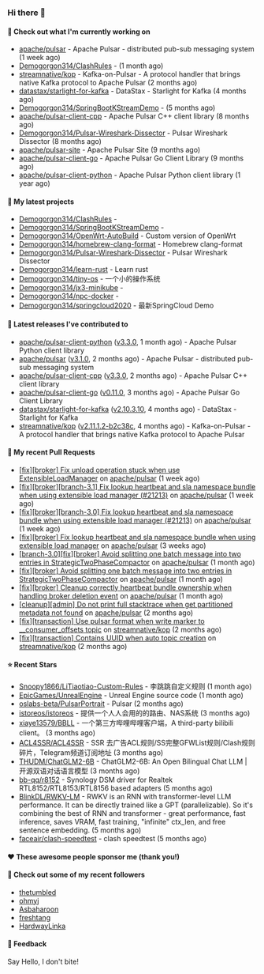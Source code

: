 ### Hi there 👋

#### 👷 Check out what I'm currently working on

- [apache/pulsar](https://github.com/apache/pulsar) - Apache Pulsar - distributed pub-sub messaging system (1 week ago)
- [Demogorgon314/ClashRules](https://github.com/Demogorgon314/ClashRules) -  (1 month ago)
- [streamnative/kop](https://github.com/streamnative/kop) - Kafka-on-Pulsar - A protocol handler that brings native Kafka protocol to Apache Pulsar (2 months ago)
- [datastax/starlight-for-kafka](https://github.com/datastax/starlight-for-kafka) - DataStax - Starlight for Kafka (4 months ago)
- [Demogorgon314/SpringBootKStreamDemo](https://github.com/Demogorgon314/SpringBootKStreamDemo) -  (5 months ago)
- [apache/pulsar-client-cpp](https://github.com/apache/pulsar-client-cpp) - Apache Pulsar C&#43;&#43; client library (8 months ago)
- [Demogorgon314/Pulsar-Wireshark-Dissector](https://github.com/Demogorgon314/Pulsar-Wireshark-Dissector) - Pulsar Wireshark Dissector (8 months ago)
- [apache/pulsar-site](https://github.com/apache/pulsar-site) - Apache Pulsar Site (9 months ago)
- [apache/pulsar-client-go](https://github.com/apache/pulsar-client-go) - Apache Pulsar Go Client Library (9 months ago)
- [apache/pulsar-client-python](https://github.com/apache/pulsar-client-python) - Apache Pulsar Python client library (1 year ago)

#### 🌱 My latest projects

- [Demogorgon314/ClashRules](https://github.com/Demogorgon314/ClashRules) - 
- [Demogorgon314/SpringBootKStreamDemo](https://github.com/Demogorgon314/SpringBootKStreamDemo) - 
- [Demogorgon314/OpenWrt-AutoBuild](https://github.com/Demogorgon314/OpenWrt-AutoBuild) - Custom version of OpenWrt
- [Demogorgon314/homebrew-clang-format](https://github.com/Demogorgon314/homebrew-clang-format) - Homebrew clang-format
- [Demogorgon314/Pulsar-Wireshark-Dissector](https://github.com/Demogorgon314/Pulsar-Wireshark-Dissector) - Pulsar Wireshark Dissector
- [Demogorgon314/learn-rust](https://github.com/Demogorgon314/learn-rust) - Learn rust
- [Demogorgon314/tiny-os](https://github.com/Demogorgon314/tiny-os) - 一个小的操作系统
- [Demogorgon314/jx3-minikube](https://github.com/Demogorgon314/jx3-minikube) - 
- [Demogorgon314/npc-docker](https://github.com/Demogorgon314/npc-docker) - 
- [Demogorgon314/springcloud2020](https://github.com/Demogorgon314/springcloud2020) - 最新SpringCloud Demo

#### 🔭 Latest releases I've contributed to

- [apache/pulsar-client-python](https://github.com/apache/pulsar-client-python) ([v3.3.0](https://github.com/apache/pulsar-client-python/releases/tag/v3.3.0), 1 month ago) - Apache Pulsar Python client library
- [apache/pulsar](https://github.com/apache/pulsar) ([v3.1.0](https://github.com/apache/pulsar/releases/tag/v3.1.0), 2 months ago) - Apache Pulsar - distributed pub-sub messaging system
- [apache/pulsar-client-cpp](https://github.com/apache/pulsar-client-cpp) ([v3.3.0](https://github.com/apache/pulsar-client-cpp/releases/tag/v3.3.0), 2 months ago) - Apache Pulsar C&#43;&#43; client library
- [apache/pulsar-client-go](https://github.com/apache/pulsar-client-go) ([v0.11.0](https://github.com/apache/pulsar-client-go/releases/tag/v0.11.0), 3 months ago) - Apache Pulsar Go Client Library
- [datastax/starlight-for-kafka](https://github.com/datastax/starlight-for-kafka) ([v2.10.3.10](https://github.com/datastax/starlight-for-kafka/releases/tag/v2.10.3.10), 4 months ago) - DataStax - Starlight for Kafka
- [streamnative/kop](https://github.com/streamnative/kop) ([v2.11.1.2-b2c38c](https://github.com/streamnative/kop/releases/tag/v2.11.1.2-b2c38c), 4 months ago) - Kafka-on-Pulsar - A protocol handler that brings native Kafka protocol to Apache Pulsar

#### 🔨 My recent Pull Requests

- [[fix][broker] Fix unload operation stuck when use ExtensibleLoadManager](https://github.com/apache/pulsar/pull/21332) on [apache/pulsar](https://github.com/apache/pulsar) (1 week ago)
- [[fix][broker][branch-3.1] Fix lookup heartbeat and sla namespace bundle when using extensible load manager (#21213)](https://github.com/apache/pulsar/pull/21314) on [apache/pulsar](https://github.com/apache/pulsar) (1 week ago)
- [[fix][broker][branch-3.0] Fix lookup heartbeat and sla namespace bundle when using extensible load manager (#21213)](https://github.com/apache/pulsar/pull/21313) on [apache/pulsar](https://github.com/apache/pulsar) (1 week ago)
- [[fix][broker] Fix lookup heartbeat and sla namespace bundle when using extensible load manager](https://github.com/apache/pulsar/pull/21213) on [apache/pulsar](https://github.com/apache/pulsar) (3 weeks ago)
- [[branch-3.0][fix][broker] Avoid splitting one batch message into two entries in StrategicTwoPhaseCompactor](https://github.com/apache/pulsar/pull/21156) on [apache/pulsar](https://github.com/apache/pulsar) (1 month ago)
- [[fix][broker] Avoid splitting one batch message into two entries in StrategicTwoPhaseCompactor](https://github.com/apache/pulsar/pull/21091) on [apache/pulsar](https://github.com/apache/pulsar) (1 month ago)
- [[fix][broker] Cleanup correctly heartbeat bundle ownership when handling broker deletion event](https://github.com/apache/pulsar/pull/21083) on [apache/pulsar](https://github.com/apache/pulsar) (1 month ago)
- [[cleanup][admin] Do not print full stacktrace when get partitioned metadata not found](https://github.com/apache/pulsar/pull/20979) on [apache/pulsar](https://github.com/apache/pulsar) (2 months ago)
- [[fix][transaction] Use pulsar format when write marker to __consumer_offsets topic](https://github.com/streamnative/kop/pull/1994) on [streamnative/kop](https://github.com/streamnative/kop) (2 months ago)
- [[fix][transaction] Contains UUID when auto topic creation](https://github.com/streamnative/kop/pull/1993) on [streamnative/kop](https://github.com/streamnative/kop) (2 months ago)

#### ⭐ Recent Stars

- [Snoopy1866/LiTiaotiao-Custom-Rules](https://github.com/Snoopy1866/LiTiaotiao-Custom-Rules) - 李跳跳自定义规则 (1 month ago)
- [EpicGames/UnrealEngine](https://github.com/EpicGames/UnrealEngine) - Unreal Engine source code (1 month ago)
- [oslabs-beta/PulsarPortrait](https://github.com/oslabs-beta/PulsarPortrait) - Pulsar (2 months ago)
- [istoreos/istoreos](https://github.com/istoreos/istoreos) - 提供一个人人会用的的路由、NAS系统 (3 months ago)
- [xiaye13579/BBLL](https://github.com/xiaye13579/BBLL) - 一个第三方哔哩哔哩客户端，A third-party bilibili client。 (3 months ago)
- [ACL4SSR/ACL4SSR](https://github.com/ACL4SSR/ACL4SSR) - SSR 去广告ACL规则/SS完整GFWList规则/Clash规则碎片，Telegram频道订阅地址 (3 months ago)
- [THUDM/ChatGLM2-6B](https://github.com/THUDM/ChatGLM2-6B) - ChatGLM2-6B: An Open Bilingual Chat LLM | 开源双语对话语言模型 (3 months ago)
- [bb-qq/r8152](https://github.com/bb-qq/r8152) - Synology DSM driver for Realtek RTL8152/RTL8153/RTL8156 based adapters (5 months ago)
- [BlinkDL/RWKV-LM](https://github.com/BlinkDL/RWKV-LM) - RWKV is an RNN with transformer-level LLM performance. It can be directly trained like a GPT (parallelizable). So it&#39;s combining the best of RNN and transformer - great performance, fast inference, saves VRAM, fast training, &#34;infinite&#34; ctx_len, and free sentence embedding. (5 months ago)
- [faceair/clash-speedtest](https://github.com/faceair/clash-speedtest) - clash speedtest (5 months ago)

#### ❤️ These awesome people sponsor me (thank you!)


#### 👯 Check out some of my recent followers

- [thetumbled](https://github.com/thetumbled)
- [ohmyj](https://github.com/ohmyj)
- [Asbaharoon](https://github.com/Asbaharoon)
- [freshtang](https://github.com/freshtang)
- [HardwayLinka](https://github.com/HardwayLinka)

#### 💬 Feedback

Say Hello, I don't bite!

